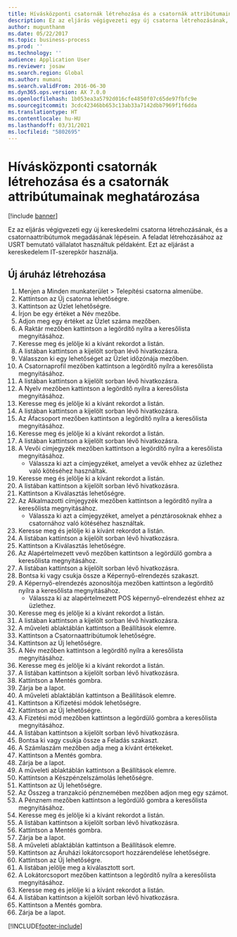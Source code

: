 ```yaml
---
title: Hívásközponti csatornák létrehozása és a csatornák attribútumainak meghatározása
description: Ez az eljárás végigvezeti egy új csatorna létrehozásának, és a csatornaattribútumok megadásának lépésein.
author: mugunthanm
ms.date: 05/22/2017
ms.topic: business-process
ms.prod: ''
ms.technology: ''
audience: Application User
ms.reviewer: josaw
ms.search.region: Global
ms.author: mumani
ms.search.validFrom: 2016-06-30
ms.dyn365.ops.version: AX 7.0.0
ms.openlocfilehash: 1b053ea3a5792d016cfe4850f07c65de97fbfc9e
ms.sourcegitcommit: 3cdc42346bb653c13ab33a7142dbb7969f1f6dda
ms.translationtype: HT
ms.contentlocale: hu-HU
ms.lasthandoff: 03/31/2021
ms.locfileid: "5802695"
---
```

# <a name="create-call-center-channels-and-define-channel-attributes"></a>Hívásközponti csatornák létrehozása és a csatornák attribútumainak meghatározása

[!include [banner](../includes/banner.md)]

Ez az eljárás végigvezeti egy új kereskedelmi csatorna létrehozásának, és a csatornaattribútumok megadásának lépésein. A feladat létrehozásához az USRT bemutató vállalatot használtuk példaként. Ezt az eljárást a kereskedelem IT-szerepkör használja.


## <a name="create-new-store"></a>Új áruház létrehozása
1. Menjen a Minden munkaterület > Telepítési csatorna almenübe.
2. Kattintson az Új csatorna lehetőségre.
3. Kattintson az Üzlet lehetőségre.
4. Írjon be egy értéket a Név mezőbe.
5. Adjon meg egy értéket az Üzlet száma mezőben.
6. A Raktár mezőben kattintson a legördítő nyílra a keresőlista megnyitásához.
7. Keresse meg és jelölje ki a kívánt rekordot a listán.
8. A listában kattintson a kijelölt sorban lévő hivatkozásra.
9. Válasszon ki egy lehetőséget az Üzlet időzónája mezőben.
10. A Csatornaprofil mezőben kattintson a legördítő nyílra a keresőlista megnyitásához.
11. A listában kattintson a kijelölt sorban lévő hivatkozásra.
12. A Nyelv mezőben kattintson a legördítő nyílra a keresőlista megnyitásához.
13. Keresse meg és jelölje ki a kívánt rekordot a listán.
14. A listában kattintson a kijelölt sorban lévő hivatkozásra.
15. Az Áfacsoport mezőben kattintson a legördítő nyílra a keresőlista megnyitásához.
16. Keresse meg és jelölje ki a kívánt rekordot a listán.
17. A listában kattintson a kijelölt sorban lévő hivatkozásra.
18. A Vevői címjegyzék mezőben kattintson a legördítő nyílra a keresőlista megnyitásához.
    * Válassza ki azt a címjegyzéket, amelyet a vevők ehhez az üzlethez való kötéséhez használtak.  
19. Keresse meg és jelölje ki a kívánt rekordot a listán.
20. A listában kattintson a kijelölt sorban lévő hivatkozásra.
21. Kattintson a Kiválasztás lehetőségre.
22. Az Alkalmazotti címjegyzék mezőben kattintson a legördítő nyílra a keresőlista megnyitásához.
    * Válassza ki azt a címjegyzéket, amelyet a pénztárosoknak ehhez a csatornához való kötéséhez használtak.  
23. Keresse meg és jelölje ki a kívánt rekordot a listán.
24. A listában kattintson a kijelölt sorban lévő hivatkozásra.
25. Kattintson a Kiválasztás lehetőségre.
26. Az Alapértelmezett vevő mezőben kattintson a legördülő gombra a keresőlista megnyitásához.
27. A listában kattintson a kijelölt sorban lévő hivatkozásra.
28. Bontsa ki vagy csukja össze a Képernyő-elrendezés szakaszt.
29. A Képernyő-elrendezés azonosítója mezőben kattintson a legördítő nyílra a keresőlista megnyitásához.
    * Válassza ki az alapértelmezett POS képernyő-elrendezést ehhez az üzlethez.  
30. Keresse meg és jelölje ki a kívánt rekordot a listán.
31. A listában kattintson a kijelölt sorban lévő hivatkozásra.
32. A műveleti ablaktáblán kattintson a Beállítások elemre.
33. Kattintson a Csatornaattribútumok lehetőségre.
34. Kattintson az Új lehetőségre.
35. A Név mezőben kattintson a legördítő nyílra a keresőlista megnyitásához.
36. Keresse meg és jelölje ki a kívánt rekordot a listán.
37. A listában kattintson a kijelölt sorban lévő hivatkozásra.
38. Kattintson a Mentés gombra.
39. Zárja be a lapot.
40. A műveleti ablaktáblán kattintson a Beállítások elemre.
41. Kattintson a Kifizetési módok lehetőségre.
42. Kattintson az Új lehetőségre.
43. A Fizetési mód mezőben kattintson a legördülő gombra a keresőlista megnyitásához.
44. A listában kattintson a kijelölt sorban lévő hivatkozásra.
45. Bontsa ki vagy csukja össze a Feladás szakaszt.
46. A Számlaszám mezőben adja meg a kívánt értékeket.
47. Kattintson a Mentés gombra.
48. Zárja be a lapot.
49. A műveleti ablaktáblán kattintson a Beállítások elemre.
50. Kattintson a Készpénzelszámolás lehetőségre.
51. Kattintson az Új lehetőségre.
52. Az Összeg a tranzakció pénznemében mezőben adjon meg egy számot.
53. A Pénznem mezőben kattintson a legördülő gombra a keresőlista megnyitásához.
54. Keresse meg és jelölje ki a kívánt rekordot a listán.
55. A listában kattintson a kijelölt sorban lévő hivatkozásra.
56. Kattintson a Mentés gombra.
57. Zárja be a lapot.
58. A műveleti ablaktáblán kattintson a Beállítások elemre.
59. Kattintson az Áruházi lokátorcsoport hozzárendelése lehetőségre.
60. Kattintson az Új lehetőségre.
61. A listában jelölje meg a kiválasztott sort.
62. A Lokátorcsoport mezőben kattintson a legördítő nyílra a keresőlista megnyitásához.
63. Keresse meg és jelölje ki a kívánt rekordot a listán.
64. A listában kattintson a kijelölt sorban lévő hivatkozásra.
65. Kattintson a Mentés gombra.
66. Zárja be a lapot.



[!INCLUDE[footer-include](../../includes/footer-banner.md)]